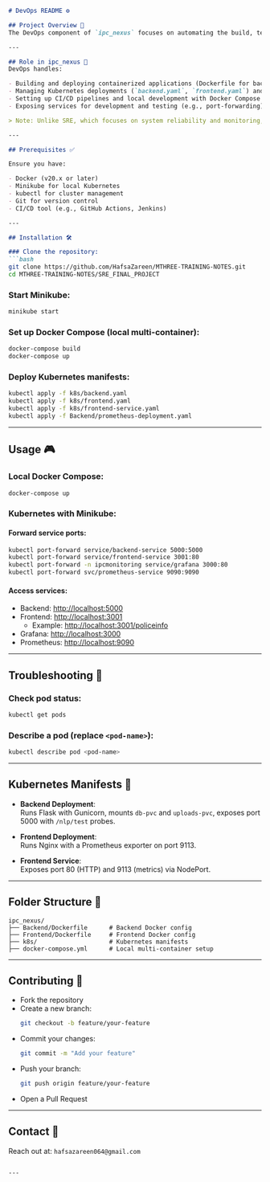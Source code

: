 
```markdown
# DevOps README ⚙️

## Project Overview 🚀  
The DevOps component of `ipc_nexus` focuses on automating the build, test, and deployment pipeline to deliver the backend and frontend efficiently. It uses **Docker** for containerization, **Kubernetes** for orchestration, and **Minikube** for local testing, ensuring rapid and consistent deployments.

---

## Role in ipc_nexus 🌟  
DevOps handles:

- Building and deploying containerized applications (Dockerfile for backend/frontend)
- Managing Kubernetes deployments (`backend.yaml`, `frontend.yaml`) and services (`frontend-service.yaml`)
- Setting up CI/CD pipelines and local development with Docker Compose
- Exposing services for development and testing (e.g., port-forwarding)

> Note: Unlike SRE, which focuses on system reliability and monitoring, DevOps prioritizes streamlined delivery from code to production.

---

## Prerequisites ✅  

Ensure you have:

- Docker (v20.x or later)  
- Minikube for local Kubernetes  
- kubectl for cluster management  
- Git for version control  
- CI/CD tool (e.g., GitHub Actions, Jenkins)

---

## Installation 🛠️  

### Clone the repository:
```bash
git clone https://github.com/HafsaZareen/MTHREE-TRAINING-NOTES.git
cd MTHREE-TRAINING-NOTES/SRE_FINAL_PROJECT
```

### Start Minikube:
```bash
minikube start
```

### Set up Docker Compose (local multi-container):
```bash
docker-compose build
docker-compose up
```

### Deploy Kubernetes manifests:
```bash
kubectl apply -f k8s/backend.yaml
kubectl apply -f k8s/frontend.yaml
kubectl apply -f k8s/frontend-service.yaml
kubectl apply -f Backend/prometheus-deployment.yaml
```

---

## Usage 🎮  

### Local Docker Compose:
```bash
docker-compose up
```

### Kubernetes with Minikube:

#### Forward service ports:
```bash
kubectl port-forward service/backend-service 5000:5000
kubectl port-forward service/frontend-service 3001:80
kubectl port-forward -n ipcmonitoring service/grafana 3000:80
kubectl port-forward svc/prometheus-service 9090:9090
```

#### Access services:
- Backend: [http://localhost:5000](http://localhost:5000)  
- Frontend: [http://localhost:3001](http://localhost:3001)  
  - Example: [http://localhost:3001/policeinfo](http://localhost:3001/policeinfo)  
- Grafana: [http://localhost:3000](http://localhost:3000)  
- Prometheus: [http://localhost:9090](http://localhost:9090)

---

## Troubleshooting 🔧  

### Check pod status:
```bash
kubectl get pods
```

### Describe a pod (replace `<pod-name>`):
```bash
kubectl describe pod <pod-name>
```

---

## Kubernetes Manifests 📜  

- **Backend Deployment**:  
  Runs Flask with Gunicorn, mounts `db-pvc` and `uploads-pvc`, exposes port 5000 with `/nlp/test` probes.

- **Frontend Deployment**:  
  Runs Nginx with a Prometheus exporter on port 9113.

- **Frontend Service**:  
  Exposes port 80 (HTTP) and 9113 (metrics) via NodePort.

---

## Folder Structure 📂  

```
ipc_nexus/
├── Backend/Dockerfile      # Backend Docker config
├── Frontend/Dockerfile     # Frontend Docker config
├── k8s/                    # Kubernetes manifests
├── docker-compose.yml      # Local multi-container setup
```

---

## Contributing 🤝  

- Fork the repository  
- Create a new branch:  
  ```bash
  git checkout -b feature/your-feature
  ```
- Commit your changes:  
  ```bash
  git commit -m "Add your feature"
  ```
- Push your branch:  
  ```bash
  git push origin feature/your-feature
  ```
- Open a Pull Request

---

## Contact 📧  
Reach out at: `hafsazareen064@gmail.com`
```

---

